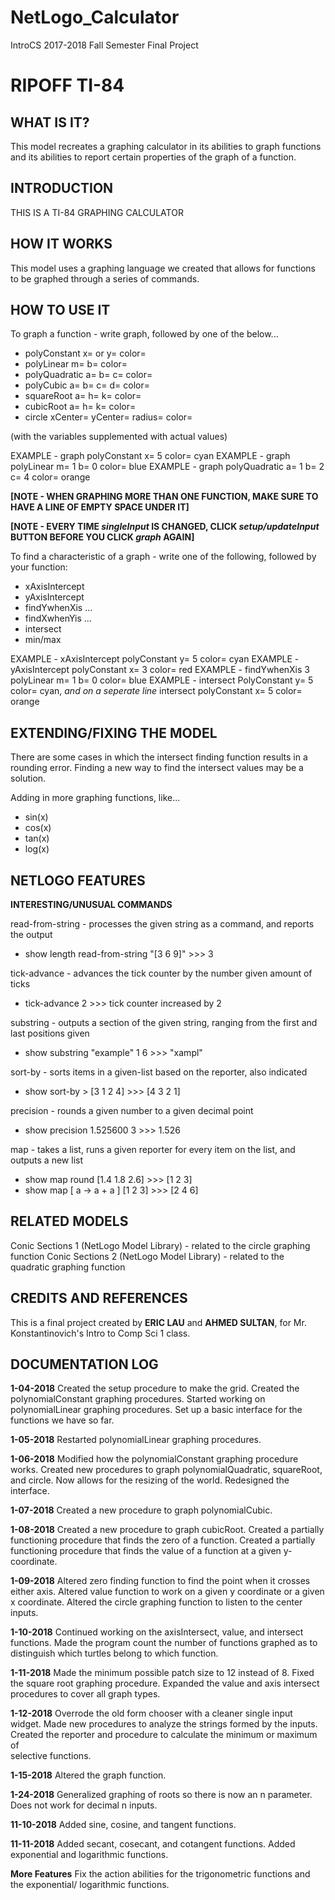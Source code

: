 # NetLogo_Calculator
IntroCS 2017-2018 Fall Semester Final Project

# RIPOFF TI-84

## WHAT IS IT?

This model recreates a graphing calculator in its abilities to graph functions and its abilities to report certain properties of the graph of a function. 

## INTRODUCTION

THIS IS A TI-84 GRAPHING CALCULATOR

## HOW IT WORKS

This model uses a graphing language we created that allows for functions to be graphed through a series of commands.

## HOW TO USE IT

To graph a function - write graph, followed by one of the below...

* polyConstant x= or y= color=
* polyLinear m= b= color=
* polyQuadratic a= b= c= color= 
* polyCubic a= b= c= d= color= 
* squareRoot a= h= k= color=
* cubicRoot a= h= k= color=
* circle xCenter= yCenter= radius= color= 

(with the variables supplemented with actual values)

EXAMPLE - graph polyConstant x= 5 color= cyan
EXAMPLE - graph polyLinear m= 1 b= 0 color= blue
EXAMPLE - graph polyQuadratic a= 1 b= 2 c= 4 color= orange

**[NOTE - WHEN GRAPHING MORE THAN ONE FUNCTION, MAKE SURE TO HAVE A LINE OF EMPTY SPACE UNDER IT]**

**[NOTE - EVERY TIME _singleInput_ IS CHANGED, CLICK _setup/updateInput_ BUTTON BEFORE YOU CLICK _graph_ AGAIN]**

To find a characteristic of a graph - write one of the following, followed by your function:

* xAxisIntercept
* yAxisIntercept
* findYwhenXis ...
* findXwhenYis ...
* intersect
* min/max

EXAMPLE - xAxisIntercept polyConstant y= 5 color= cyan
EXAMPLE - yAxisIntercept polyConstant x= 3 color= red
EXAMPLE - findYwhenXis 3 polyLinear m= 1 b= 0 color= blue
EXAMPLE - intersect PolyConstant y= 5 color= cyan, _and on a seperate line_ intersect polyConstant x= 5 color= orange


## EXTENDING/FIXING THE MODEL

There are some cases in which the intersect finding function results in a rounding error. Finding a new way to find the intersect values may be a solution.

Adding in more graphing functions, like...

* sin(x)
* cos(x)
* tan(x)
* log(x) 

## NETLOGO FEATURES

**INTERESTING/UNUSUAL COMMANDS**

read-from-string - processes the given string as a command, and reports the output

* show length read-from-string "[3 6 9]" >>> 3

tick-advance - advances the tick counter by the number given amount of ticks

* tick-advance 2 >>> tick counter increased by 2

substring - outputs a section of the given string, ranging from the first and last positions given

* show substring "example" 1 6 >>> "xampl"

sort-by - sorts items in a given-list based on the reporter, also indicated

* show sort-by > [3 1 2 4] >>> [4 3 2 1]

precision -  rounds a given number to a given decimal point

* show precision 1.525600 3 >>> 1.526

map - takes a list, runs a given reporter for every item on the list, and outputs a new list

* show map round [1.4 1.8 2.6] >>> [1 2 3]
* show map [ a -> a + a ] [1 2 3] >>> [2 4 6]

## RELATED MODELS

Conic Sections 1 (NetLogo Model Library) - related to the circle graphing function
Conic Sections 2 (NetLogo Model Library) - related to the quadratic graphing function

## CREDITS AND REFERENCES

This is a final project created by **ERIC LAU** and **AHMED SULTAN**, for Mr. Konstantinovich's Intro to Comp Sci 1 class.

## DOCUMENTATION LOG 

**1-04-2018**
	Created the setup procedure to make the grid.
	Created the polynomialConstant graphing procedures.
	Started working on polynomialLinear graphing procedures.
	Set up a basic interface for the functions we have so far. 

**1-05-2018**
	Restarted polynomialLinear graphing procedures.

**1-06-2018**
	Modified how the polynomialConstant graphing procedure works.
	Created new procedures to graph polynomialQuadratic, squareRoot, and circle. 
	Now allows for the resizing of the world. 
	Redesigned the interface.

**1-07-2018**
	Created a new procedure to graph polynomialCubic.

**1-08-2018** 
	Created a new procedure to graph cubicRoot. 
      	Created a partially functioning procedure that finds the zero of a function.
        Created a partially functioning procedure that finds the value of a function at a
	given y-coordinate.

**1-09-2018**
	Altered zero finding function to find the point when it crosses either axis.
	Altered value function to work on a given y coordinate or a given x coordinate.
	Altered the circle graphing function to listen to the center inputs. 

**1-10-2018**
	Continued working on the axisIntersect, value, and intersect functions.
	Made the program count the number of functions graphed as to distinguish which 
	turtles belong to which function.
	
**1-11-2018**
	Made the minimum possible patch size to 12 instead of 8. 
	Fixed the square root graphing procedure.
	Expanded the value and axis intersect procedures to cover all graph types.

**1-12-2018**
	Overrode the old form chooser with a cleaner single input widget. 
	Made new procedures to analyze the strings formed by the inputs.         
	Created the reporter and procedure to calculate the minimum or maximum of 	
	selective functions.

**1-15-2018**
	Altered the graph function.

**1-24-2018**
	Generalized graphing of roots so there is now an n parameter.
	Does not work for decimal n inputs. 

**11-10-2018**
	Added sine, cosine, and tangent functions.

**11-11-2018**
	Added secant, cosecant, and cotangent functions.
	Added exponential and logarithmic functions.

**More Features**
	Fix the action abilities for the trigonometric functions and the exponential/ logarithmic functions.
